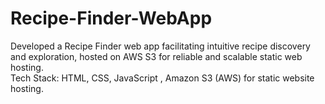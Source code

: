 # Recipe-Finder-WebApp
Developed a Recipe Finder web app facilitating intuitive recipe discovery and exploration, hosted on AWS S3 for reliable and scalable static web hosting.<br>
Tech Stack: HTML, CSS, JavaScript , Amazon S3 (AWS) for static website hosting.
